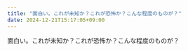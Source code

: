 ```yaml
---
title: "面白い。これが未知か？これが恐怖か？こんな程度のものが？"
date: 2024-12-21T15:17:05+09:00
---
```

面白い。これが未知か？これが恐怖か？こんな程度のものが？
